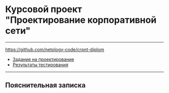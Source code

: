 # Курсовой проект "Проектирование корпоративной сети"

---
https://github.com/netology-code/crpnt-diplom

- [Задание на проектирование](08.CRPNT.DIP.00.md)
- [Результаты тестирования](08.CRPNT.DIP.02.md)

---
## Пояснительная записка

